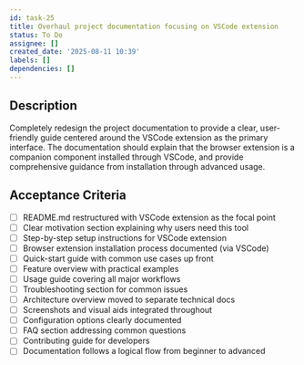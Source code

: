 ```yaml
---
id: task-25
title: Overhaul project documentation focusing on VSCode extension
status: To Do
assignee: []
created_date: '2025-08-11 10:39'
labels: []
dependencies: []
---
```


## Description

Completely redesign the project documentation to provide a clear, user-friendly guide centered around the VSCode extension as the primary interface. The documentation should explain that the browser extension is a companion component installed through VSCode, and provide comprehensive guidance from installation through advanced usage.

## Acceptance Criteria

- [ ] README.md restructured with VSCode extension as the focal point
- [ ] Clear motivation section explaining why users need this tool
- [ ] Step-by-step setup instructions for VSCode extension
- [ ] Browser extension installation process documented (via VSCode)
- [ ] Quick-start guide with common use cases up front
- [ ] Feature overview with practical examples
- [ ] Usage guide covering all major workflows
- [ ] Troubleshooting section for common issues
- [ ] Architecture overview moved to separate technical docs
- [ ] Screenshots and visual aids integrated throughout
- [ ] Configuration options clearly documented
- [ ] FAQ section addressing common questions
- [ ] Contributing guide for developers
- [ ] Documentation follows a logical flow from beginner to advanced
